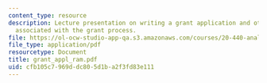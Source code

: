```yaml
---
content_type: resource
description: Lecture presentation on writing a grant application and other matters
  associated with the grant process.
file: https://ol-ocw-studio-app-qa.s3.amazonaws.com/courses/20-440-analysis-of-biological-networks-be-440-fall-2004/cfb105c7969ddc805d1ba2f3fd83e111_grant_appl_ram.pdf
file_type: application/pdf
resourcetype: Document
title: grant_appl_ram.pdf
uid: cfb105c7-969d-dc80-5d1b-a2f3fd83e111
---
```

